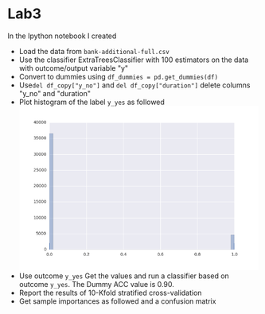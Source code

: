 # Lab3


In the Ipython notebook I created

* Load the data from `bank-additional-full.csv`
* Use the classifier ExtraTreesClassifier with 100 estimators on the data with outcome/output variable "y"
* Convert to dummies using `df_dummies = pd.get_dummies(df)`
* Use`del df_copy["y_no"]` and `del df_copy["duration"]` delete columns "y_no" and "duration"
* Plot histogram of the label `y_yes` as followed
![snsfig](./snsfig.png?raw=true)
* Use outcome `y_yes` Get the values and run a classifier based on outcome `y_yes`. The Dummy ACC value is 0.90.	
* Report the results of 10-Kfold stratified cross-validation
* Get sample importances as followed and a confusion matrix





